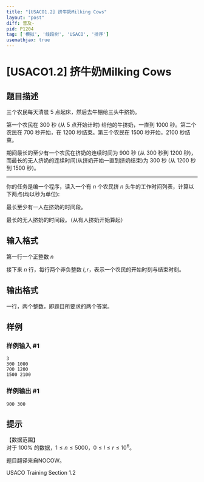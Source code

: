 ```yaml
---
title: "[USACO1.2] 挤牛奶Milking Cows"
layout: "post"
diff: 普及-
pid: P1204
tag: ['模拟', '线段树', 'USACO', '排序']
usemathjax: true
---
```


# [USACO1.2] 挤牛奶Milking Cows
## 题目描述

三个农民每天清晨 $5$ 点起床，然后去牛棚给三头牛挤奶。

第一个农民在 $300$ 秒 (从 $5$ 点开始计时) 给他的牛挤奶，一直到 $1000$ 秒。第二个农民在 $700$ 秒开始，在 $1200$ 秒结束。第三个农民在 $1500$ 秒开始，$2100$ 秒结束。  

期间最长的至少有一个农民在挤奶的连续时间为 $900$ 秒 (从 $300$ 秒到 $1200$ 秒)，而最长的无人挤奶的连续时间(从挤奶开始一直到挤奶结束)为 $300$ 秒 (从 $1200$ 秒到 $1500$ 秒)。
****

你的任务是编一个程序，读入一个有 $n$ 个农民挤 $n$ 头牛的工作时间列表，计算以下两点(均以秒为单位):

最长至少有一人在挤奶的时间段。

最长的无人挤奶的时间段。（从有人挤奶开始算起）

## 输入格式

第一行一个正整数 $n$

接下来 $n$ 行，每行两个非负整数 $l,r$，表示一个农民的开始时刻与结束时刻。


## 输出格式

一行，两个整数，即题目所要求的两个答案。


## 样例

### 样例输入 #1
```
3
300 1000
700 1200
1500 2100

```
### 样例输出 #1
```
900 300

```
## 提示

【数据范围】  
对于 $100\%$ 的数据，$1\le n \le 5000$，$0 \le l \le r \le 10^6$。

题目翻译来自NOCOW。

USACO Training Section 1.2


